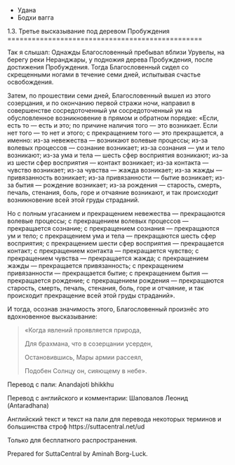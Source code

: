 









* Удана
* Бодхи вагга


1\.3\. Третье высказывание под деревом Пробуждения
\=\=\=\=\=\=\=\=\=\=\=\=\=\=\=\=\=\=\=\=\=\=\=\=\=\=\=\=\=\=\=\=\=\=\=\=\=\=\=\=\=\=\=\=\=\=\=\=



Так я слышал: Однажды Благословенный пребывал вблизи Урувелы, на берегу реки Неранджары, у подножия дерева Пробуждения, после достижения Пробуждения\. Тогда Благословенный сидел со скрещенными ногами в течение семи дней, испытывая счастье освобождения\.


Затем, по прошествии семи дней, Благословенный вышел из этого созерцания, и по окончанию первой стражи ночи, направил в совершенстве сосредоточенный ум сосредоточенный ум на обусловленное возникновение в прямом и обратном порядке: «Если, есть то — есть и это; по причине наличия того — это возникает\. Если нет того — то нет и этого; с прекращением того — это прекращается, а именно: из\-за невежества — возникают волевые процессы; из\-за волевых процессов — сознание возникает; из\-за сознания — ум и тело возникают; из\-за ума и тела — шесть сфер восприятия возникают; из\-за из шести сфер восприятия — контакт возникает; из\-за контакта — чувство возникает; из\-за чувства — жажда возникает; из\-за жажды — привязанность возникает; из\-за привязанности — бытие возникает; из\-за бытия — рождение возникает; из\-за рождения — старость, смерть, печаль, стенания, боль, горе и отчаяние возникают, и так происходит возникновение всей этой груды страданий\.


Но с полным угасанием и прекращением невежества — прекращаются волевые процессы; с прекращением волевых процессов — прекращается сознание; с прекращением сознания — прекращаются ум и тело; с прекращением ума и тела — прекращаются шесть сфер восприятия; с прекращением шести сфер восприятия — прекращается контакт; с прекращением контакта — прекращается чувство; с прекращением чувства — прекращается жажда; с прекращением жажды — прекращается привязанность; с прекращением привязанности — прекращается бытие; с прекращением бытия — прекращается рождение; с прекращением рождения — прекращаются старость, смерть, печаль, стенания, боль, горе и отчаяние, и так происходит прекращение всей этой груды страданий»\.


И тогда, осознав значимость этого, Благословенный произнёс это вдохновенное высказывание:



> «Когда явлений проявляется природа,  
> 
> Для брахмана, что в созерцании усерден,  
> 
> Остановившись, Мары армии рассеял,  
> 
> Подобен Солнцу он, сияющему в небе»\.



Перевод с пали: Anandajoti bhikkhu


Перевод с английского и комментарии: Шаповалов Леонид \(Antaradhana\)


Английский текст и текст на пали для перевода некоторых терминов и большинства строф https://suttacentral\.net/ud


  

Только для бесплатного распространения\.


  

Prepared for SuttaCentral by Aminah Borg\-Luck\.






